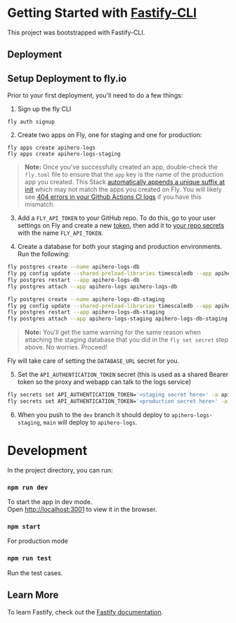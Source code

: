 # Getting Started with [Fastify-CLI](https://www.npmjs.com/package/fastify-cli)

This project was bootstrapped with Fastify-CLI.

## Deployment

## Setup Deployment to fly.io

Prior to your first deployment, you'll need to do a few things:

1. Sign up the fly CLI

`fly auth signup`

2. Create two apps on Fly, one for staging and one for production:

```
fly apps create apihero-logs
fly apps create apihero-logs-staging
```

> **Note:** Once you've successfully created an app, double-check the `fly.toml` file to ensure that the `app` key is the name of the production app you created. This Stack [automatically appends a unique suffix at init](https://github.com/remix-run/blues-stack/blob/4c2f1af416b539187beb8126dd16f6bc38f47639/remix.init/index.js#L29) which may not match the apps you created on Fly. You will likely see [404 errors in your Github Actions CI logs](https://community.fly.io/t/404-failure-with-deployment-with-remix-blues-stack/4526/3) if you have this mismatch.

3. Add a `FLY_API_TOKEN` to your GitHub repo. To do this, go to your user settings on Fly and create a new [token](https://web.fly.io/user/personal_access_tokens/new), then add it to [your repo secrets](https://docs.github.com/en/actions/security-guides/encrypted-secrets) with the name `FLY_API_TOKEN`.

4. Create a database for both your staging and production environments. Run the following:

```sh
fly postgres create --name apihero-logs-db
fly pg config update --shared-preload-libraries timescaledb --app apihero-logs-db
fly postgres restart --app apihero-logs-db
fly postgres attach --app apihero-logs apihero-logs-db

fly postgres create --name apihero-logs-db-staging
fly pg config update --shared-preload-libraries timescaledb --app apihero-logs-db-staging
fly postgres restart --app apihero-logs-db-staging
fly postgres attach --app apihero-logs-staging apihero-logs-db-staging
```

> **Note:** You'll get the same warning for the same reason when attaching the staging database that you did in the `fly set secret` step above. No worries. Proceed!

Fly will take care of setting the `DATABASE_URL` secret for you.

5. Set the `API_AUTHENTICATION_TOKEN` secret (this is used as a shared Bearer token so the proxy and webapp can talk to the logs service)

```sh
fly secrets set API_AUTHENTICATION_TOKEN='<staging secret here>' -a apihero-logs-staging
fly secrets set API_AUTHENTICATION_TOKEN='<production secret here>' -a apihero-logs
```

6. When you push to the `dev` branch it should deploy to `apihero-logs-staging`, `main` will deploy to `apihero-logs`.

# Development

In the project directory, you can run:

### `npm run dev`

To start the app in dev mode.\
Open [http://localhost:3001](http://localhost:3001) to view it in the browser.

### `npm start`

For production mode

### `npm run test`

Run the test cases.

## Learn More

To learn Fastify, check out the [Fastify documentation](https://www.fastify.io/docs/latest/).
